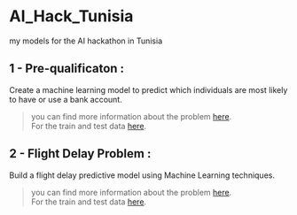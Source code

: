 # AI_Hack_Tunisia
my models for the AI hackathon in Tunisia

## 1 - Pre-qualificaton :
Create a machine learning model to predict which individuals are most likely to have or use a bank account.  
> you can find more information about the problem [here](https://zindi.africa/competitions/financial-inclusion-in-africa).  
> For the train and test data [here](https://zindi.africa/competitions/financial-inclusion-in-africa/data).  

## 2 - Flight Delay Problem :
Build a flight delay predictive model using Machine Learning techniques.  
> you can find more information about the problem [here](https://zindi.africa/competitions/ai-tunisia-hack-5-predictive-analytics-challenge-2).  
> For the train and test data [here](https://zindi.africa/competitions/ai-tunisia-hack-5-predictive-analytics-challenge-2/data).  

